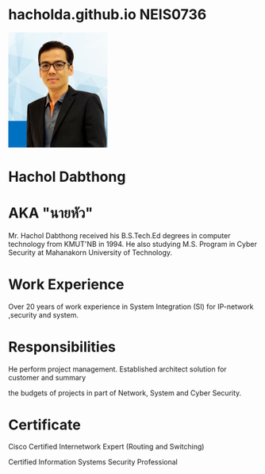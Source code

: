 # hacholda.github.io  NEIS0736
<img src="Chol3.jpg" style="width:200px;"/>

# Hachol  Dabthong  

# AKA "นายหัว"

Mr. Hachol Dabthong received his B.S.Tech.Ed degrees in computer technology from KMUT'NB in 1994.
He also studying M.S. Program in Cyber Security at Mahanakorn University of Technology.

# Work Experience
Over 20 years of work experience in System Integration (SI) for IP-network ,security and system.

# Responsibilities
He perform project management. Established architect solution for customer and summary

the budgets of projects in part of Network, System and Cyber Security.

# Certificate
Cisco Certified Internetwork Expert (Routing and Switching)  

Certified Information Systems Security Professional
